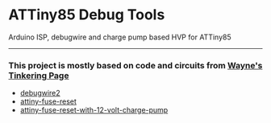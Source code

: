 # ATTiny85 Debug Tools

Arduino ISP, debugwire and charge pump based HVP for ATTiny85

-----

### This project is mostly based on code and circuits from [Wayne's Tinkering Page](https://sites.google.com/site/wayneholder/)

- [debugwire2](https://sites.google.com/site/wayneholder/debugwire2)
- [attiny-fuse-reset](https://sites.google.com/site/wayneholder/attiny-fuse-reset)
- [attiny-fuse-reset-with-12-volt-charge-pump](https://sites.google.com/site/wayneholder/attiny-fuse-reset-with-12-volt-charge-pump)
